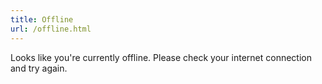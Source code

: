 ```yaml
---
title: Offline
url: /offline.html
---
```


Looks like you're currently offline. Please check your internet connection and try again.
